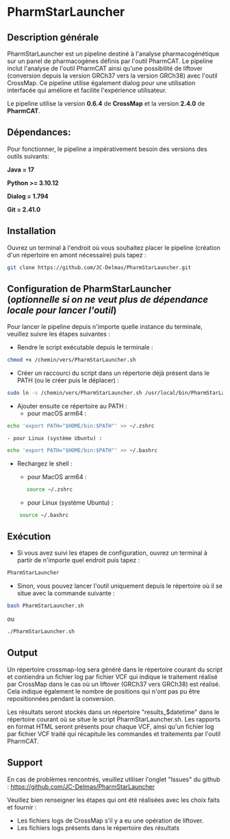 # PharmStarLauncher
## Description générale
PharmStarLauncher est un pipeline destiné à l'analyse pharmacogénétique sur un panel de pharmacogènes définis par l'outil PharmCAT. Le pipeline inclut l'analyse de l'outil PharmCAT ainsi qu'une possibilité de liftover (conversion depuis la version GRCh37 vers la version GRCh38) avec l'outil CrossMap. Ce pipeline utilise également dialog pour une utilisation interfacée qui améliore et facilite l'expérience utilisateur. 

Le pipeline utilise la version **0.6.4** de **CrossMap** et la version **2.4.0** de **PharmCAT**.


## Dépendances:
Pour fonctionner, le pipeline a impérativement besoin des versions des outils suivants:

**Java = 17**

**Python >= 3.10.12**

**Dialog = 1.794**

**Git = 2.41.0**


## Installation 
Ouvrez un terminal à l'endroit où vous souhaitez placer le pipeline (création d'un répertoire en amont nécessaire) puis tapez :
```bash
git clone https://github.com/JC-Delmas/PharmStarLauncher.git
```

## Configuration de PharmStarLauncher (*optionnelle si on ne veut plus de dépendance locale pour lancer l'outil*)

Pour lancer le pipeline depuis n'importe quelle instance du terminale, veuillez suivre les étapes suivantes :

- Rendre le script exécutable depuis le terminale :
```bash
chmod +x /chemin/vers/PharmStarLauncher.sh
```

- Créer un raccourci du script dans un répertorie déjà présent dans le PATH (ou le créer puis le déplacer) :
```bash
sudo ln -s /chemin/vers/PharmStarLauncher.sh /usr/local/bin/PharmStarLauncher
```

- Ajouter ensuite ce répertoire au PATH :
	- pour macOS arm64 :
```bash
echo 'export PATH="$HOME/bin:$PATH"' >> ~/.zshrc
```
	- pour Linux (système Ubuntu) :
 ```bash
echo 'export PATH="$HOME/bin:$PATH"' >> ~/.bashrc
 ```

- Rechargez le shell :
	 - pour MacOS arm64 :
  ```bash
	 source ~/.zshrc
  ```
	 
	 - pour Linux (système Ubuntu) :
 ```bash
	 source ~/.bashrc
  ```

## Exécution
- Si vous avez suivi les étapes de configuration, ouvrez un terminal à partir de n'importe quel endroit puis tapez :
```bash
PharmStarLauncher
```

- Sinon, vous pouvez lancer l'outil uniquement depuis le répertoire où il se situe avec la commande suivante :
```bash
bash PharmStarLauncher.sh
```
ou
```bash
./PharmStarLauncher.sh
```

## Output
Un répertoire crossmap-log sera généré dans le répertoire courant du script et contiendra un fichier log par fichier VCF qui indique le traitement réalisé par CrossMap dans le cas où un liftover (GRCh37 vers GRCh38) est réalisé. Cela indique également le nombre de positions qui n'ont pas pu être repositionnées pendant la conversion.

Les résultats seront stockés dans un répertoire "results_$datetime" dans le répertoire courant où se situe le script PharmStarLauncher.sh.
Les rapports en format HTML seront présents pour chaque VCF, ainsi qu'un fichier log par fichier VCF traité qui récapitule les commandes et traitements par l'outil PharmCAT.

## Support
En cas de problèmes rencontrés, veuillez utiliser l'onglet "Issues" du github : https://github.com/JC-Delmas/PharmStarLauncher

Veuillez bien renseigner les étapes qui ont été réalisées avec les choix faits et fournir :
- Les fichiers logs de CrossMap s'il y a eu une opération de liftover.
- Les fichiers logs présents dans le répertoire des résultats
